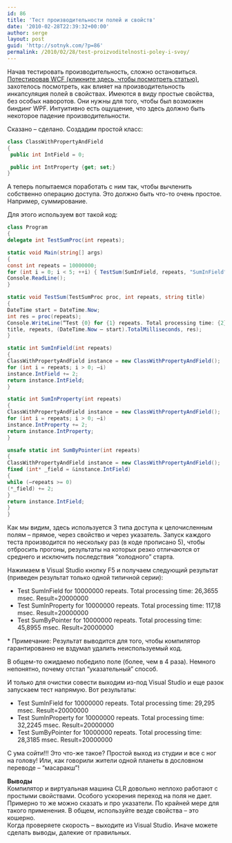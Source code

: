 ```yaml
---
id: 86
title: 'Тест производительности полей и свойств'
date: '2010-02-28T22:39:32+00:00'
author: serge
layout: post
guid: 'http://sotnyk.com/?p=86'
permalink: /2010/02/28/test-proizvoditelnosti-poley-i-svoy/
---
```


Начав тестировать производительность, сложно остановиться. [Потестировав WCF (кликните здесь, чтобы посмотреть статью)](https://sotnyk.github.io/?p=82), захотелось посмотреть, как влияет на производительность инкапсуляция полей в свойствах. Имеются в виду простые свойства, без особых наворотов. Они нужны для того, чтобы был возможен биндинг WPF. Интуитивно есть ощущение, что здесь должно быть некоторое падение производительности.  
  
Сказано – сделано. Создадим простой класс:

```csharp
class ClassWithPropertyAndField  
{  
 public int IntField = 0;

 public int IntProperty {get; set;}  
}  
```

А теперь попытаемся поработать с ним так, чтобы вычленить собственно операцию доступа. Это должно быть что-то очень простое. Например, суммирование.

Для этого используем вот такой код:  

```csharp
class Program
{
delegate int TestSumProc(int repeats);

static void Main(string[] args)
{
const int repeats = 10000000;
for (int i = 0; i < 5; ++i) { TestSum(SumInField, repeats, "SumInField"); TestSum(SumInProperty, repeats, "SumInProperty"); TestSum(SumByPointer, repeats, "SumByPointer"); } Console.WriteLine("Press to exit.”);
Console.ReadLine();
}

static void TestSum(TestSumProc proc, int repeats, string title)
{
DateTime start = DateTime.Now;
int res = proc(repeats);
Console.WriteLine(“Test {0} for {1} repeats. Total processing time: {2} msec. Result={3}”,
title, repeats, (DateTime.Now – start).TotalMilliseconds, res);
}

static int SumInField(int repeats)
{
ClassWithPropertyAndField instance = new ClassWithPropertyAndField();
for (int i = repeats; i > 0; –i)
instance.IntField += 2;
return instance.IntField;
}

static int SumInProperty(int repeats)
{
ClassWithPropertyAndField instance = new ClassWithPropertyAndField();
for (int i = repeats; i > 0; –i)
instance.IntProperty += 2;
return instance.IntProperty;
}

unsafe static int SumByPointer(int repeats)
{
ClassWithPropertyAndField instance = new ClassWithPropertyAndField();
fixed (int* _field = &instance.IntField)
{
while (–repeats >= 0)
(*_field) += 2;
}
return instance.IntField;
}
}
```

Как мы видим, здесь используется 3 типа доступа к целочисленным полям – прямое, через свойство и через указатель. Запуск каждого теста производится по нескольку раз (в коде прописано 5), чтобы отбросить прогоны, результаты на которых резко отличаются от среднего и исключить последствия “холодного” старта.

Нажимаем в Visual Studio кнопку F5 и получаем следующий результат (приведен результат только одной типичной серии):

- Test SumInField for 10000000 repeats. Total processing time: 26,3655 msec. Result=20000000
- Test SumInProperty for 10000000 repeats. Total processing time: 117,18 msec. Result=20000000
- Test SumByPointer for 10000000 repeats. Total processing time: 45,8955 msec. Result=20000000

\* Примечание: Результат выводится для того, чтобы компилятор гарантированно не вздумал удалить неиспользуемый код.

В общем-то ожидаемо победило поле (более, чем в 4 раза). Немного непонятно, почему отстал “указательный” способ.

И только для очистки совести выходим из-под Visual Studio и еще разок запускаем тест напрямую. Вот результаты:

- Test SumInField for 10000000 repeats. Total processing time: 29,295 msec. Result=20000000
- Test SumInProperty for 10000000 repeats. Total processing time: 32,2245 msec. Result=20000000
- Test SumByPointer for 10000000 repeats. Total processing time: 28,3185 msec. Result=20000000

С ума сойти!!! Это что-же такое? Простой выход из студии и все с ног на голову! Или, как говорили жители одной планеты в дословном переводе – “масаракш”!

**Выводы**  
Компилятор и виртуальная машина CLR довольно неплохо работают с простыми свойствами. Особого ускорения переход на поля не дает. Примерно то же можно сказать и про указатели. По крайней мере для такого применения. В общем, используйте везде свойства – это кошерно.  
Когда проверяете скорость – выходите из Visual Studio. Иначе можете сделать выводы, далекие от правильных.